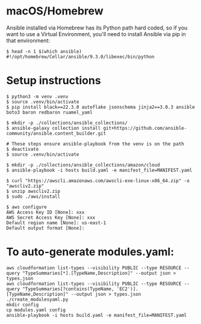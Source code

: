 # macOS/Homebrew

Ansible installed via Homebrew has its Python path hard coded, so if you want to use a Virtual Environment, you'll need to install Ansible via pip in that environment:

```
$ head -n 1 $(which ansible)
#!/opt/homebrew/Cellar/ansible/9.3.0/libexec/bin/python
```

# Setup instructions

```
$ python3 -m venv .venv
$ source .venv/bin/activate
$ pip install black==22.3.0 autoflake jsonschema jinja2==3.0.3 ansible boto3 baron redbaron ruamel_yaml

$ mkdir -p ./collections/ansible_collections/
$ ansible-galaxy collection install git+https://github.com/ansible-community/ansible.content_builder.git

# These steps ensure ansible-playbook from the venv is on the path
$ deactivate
$ source .venv/bin/activate

$ mkdir -p ./collections/ansible_collections/amazon/cloud
$ ansible-playbook -i hosts build.yaml -e manifest_file=MANIFEST.yaml

$ curl "https://awscli.amazonaws.com/awscli-exe-linux-x86_64.zip" -o "awscliv2.zip"
$ unzip awscliv2.zip
$ sudo ./aws/install

$ aws configure
AWS Access Key ID [None]: xxx
AWS Secret Access Key [None]: xxx
Default region name [None]: us-east-1
Default output format [None]:
```
# To auto-generate modules.yaml:

```
aws cloudformation list-types --visibility PUBLIC --type RESOURCE --query "TypeSummaries[*].[TypeName,Description]" --output json > types.json
aws cloudformation list-types --visibility PUBLIC --type RESOURCE --query "TypeSummaries[?contains(TypeName, 'EC2')].[TypeName,Description]" --output json > types.json
./create_modulesyaml.py
mkdir config
cp modules.yaml config
ansible-playbook -i hosts build.yaml -e manifest_file=MANIFEST.yaml
```
